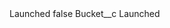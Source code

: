 <?xml version="1.0" encoding="UTF-8"?>
<CustomMetadata xmlns="http://soap.sforce.com/2006/04/metadata" xmlns:xsi="http://www.w3.org/2001/XMLSchema-instance" xmlns:xsd="http://www.w3.org/2001/XMLSchema">
    <label>Launched</label>
    <protected>false</protected>
    <values>
        <field>Bucket__c</field>
        <value xsi:type="xsd:string">Launched</value>
    </values>
</CustomMetadata>

